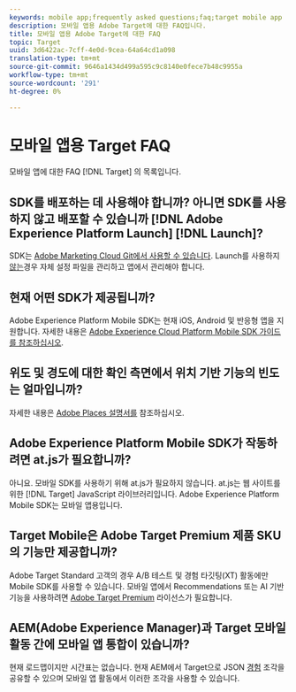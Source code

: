 ```yaml
---
keywords: mobile app;frequently asked questions;faq;target mobile app
description: 모바일 앱용 Adobe Target에 대한 FAQ입니다.
title: 모바일 앱용 Adobe Target에 대한 FAQ
topic: Target
uuid: 3d6422ac-7cff-4e0d-9cea-64a64cd1a098
translation-type: tm+mt
source-git-commit: 9646a1434d499a595c9c8140e0fece7b48c9955a
workflow-type: tm+mt
source-wordcount: '291'
ht-degree: 0%

---
```



# 모바일 앱용 Target FAQ

모바일 앱에 대한 FAQ [!DNL Target] 의 목록입니다.

## SDK를 배포하는 데 사용해야 합니까? 아니면 SDK를 사용하지 않고 배포할 수 있습니까 [!DNL Adobe Experience Platform Launch] [!DNL Launch]?

SDK는 [Adobe Marketing Cloud Git에서 사용할 수 있습니다](https://github.com/Adobe-Marketing-Cloud/acp-sdks/). Launch를 사용하지 [않는](https://docs.adobe.com/content/help/en/launch/using/overview.html)경우 자체 설정 파일을 관리하고 앱에서 관리해야 합니다.

## 현재 어떤 SDK가 제공됩니까?

Adobe Experience Platform Mobile SDK는 현재 iOS, Android 및 반응형 앱을 지원합니다. 자세한 내용은 [Adobe Experience Cloud Platform Mobile SDK 가이드를 참조하십시오](https://aep-sdks.gitbook.io/docs/).

## 위도 및 경도에 대한 확인 측면에서 위치 기반 기능의 빈도는 얼마입니까?

자세한 내용은 [Adobe Places 설명서를](https://placesdocs.com/places-services-by-adobe-documentation/) 참조하십시오.

## Adobe Experience Platform Mobile SDK가 작동하려면 at.js가 필요합니까?

아니요. 모바일 SDK를 사용하기 위해 at.js가 필요하지 않습니다. at.js는 웹 사이트를 위한 [!DNL Target] JavaScript 라이브러리입니다. Adobe Experience Platform Mobile SDK는 모바일 앱용입니다.

## Target Mobile은 Adobe Target Premium 제품 SKU의 기능만 제공합니까?

Adobe Target Standard 고객의 경우 A/B 테스트 및 경험 타깃팅(XT) 활동에만 Mobile SDK를 사용할 수 있습니다. 모바일 앱에서 Recommendations 또는 AI 기반 기능을 사용하려면 [Adobe Target Premium](/help/c-intro/intro.md#premium) 라이선스가 필요합니다.

## AEM(Adobe Experience Manager)과 Target 모바일 활동 간에 모바일 앱 통합이 있습니까?

현재 로드맵이지만 시간표는 없습니다. 현재 AEM에서 Target으로 JSON [경험](/help/c-experiences/c-manage-content/aem-experience-fragments.md) 조각을 공유할 수 있으며 모바일 앱 활동에서 이러한 조각을 사용할 수 있습니다.
